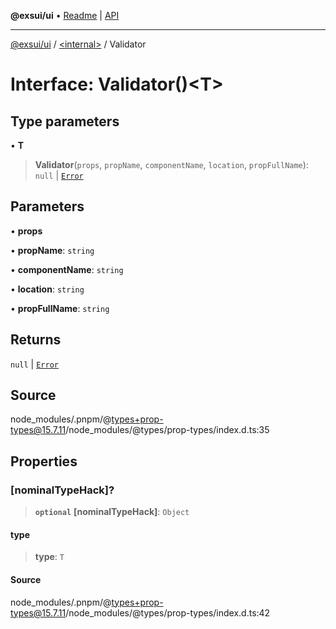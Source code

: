 **@exsui/ui** • [Readme](../../README.md) \| [API](../../globals.md)

***

[@exsui/ui](../../README.md) / [\<internal\>](../README.md) / Validator

# Interface: Validator()\<T\>

## Type parameters

• **T**

> **Validator**(`props`, `propName`, `componentName`, `location`, `propFullName`): `null` \| [`Error`]( https://developer.mozilla.org/docs/Web/JavaScript/Reference/Global_Objects/Error )

## Parameters

• **props**

• **propName**: `string`

• **componentName**: `string`

• **location**: `string`

• **propFullName**: `string`

## Returns

`null` \| [`Error`]( https://developer.mozilla.org/docs/Web/JavaScript/Reference/Global_Objects/Error )

## Source

node\_modules/.pnpm/@types+prop-types@15.7.11/node\_modules/@types/prop-types/index.d.ts:35

## Properties

### [nominalTypeHack]?

> **`optional`** **[nominalTypeHack]**: `Object`

#### type

> **type**: `T`

#### Source

node\_modules/.pnpm/@types+prop-types@15.7.11/node\_modules/@types/prop-types/index.d.ts:42
